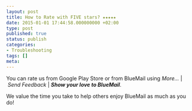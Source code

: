 ```yaml
---
layout: post
title: How to Rate with FIVE stars? ★★★★★
date: 2015-01-01 17:44:58.000000000 +02:00
type: post
published: true
status: publish
categories:
- Troubleshooting
tags: []
meta:
---
```


You can rate us from Google Play Store or from BlueMail using *More...* \| *Send Feedback* \| ***Show your love to BlueMail***.

We value the time you take to help others enjoy BlueMail as much as you do!